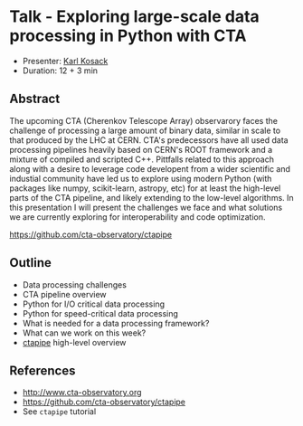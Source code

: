 # Talk - Exploring large-scale data processing in Python with CTA

* Presenter: [Karl Kosack](https://github.com/kosack)
* Duration: 12 + 3 min

## Abstract

The upcoming CTA (Cherenkov Telescope Array) observarory faces the
challenge of processing a large amount of binary data, similar in
scale to that produced by the LHC at CERN. CTA's predecessors have all
used data processing pipelines heavily based on CERN's ROOT framework
and a mixture of compiled and scripted C++. Pittfalls related to this
approach along with a desire to leverage code developent from a wider
scientific and industial community have led us to explore using modern
Python (with packages like numpy, scikit-learn, astropy, etc) for at
least the high-level parts of the CTA pipeline, and likely extending
to the low-level algorithms. In this presentation I will present the
challenges we face and what solutions we are currently exploring for
interoperability and code optimization.

https://github.com/cta-observatory/ctapipe

## Outline

* Data processing challenges
* CTA pipeline overview
* Python for I/O critical data processing
* Python for speed-critical data processing
* What is needed for a data processing framework?
* What can we work on this week?
* [ctapipe](https://github.com/cta-observatory/ctapipe) high-level overview

## References

* http://www.cta-observatory.org
* https://github.com/cta-observatory/ctapipe
* See `ctapipe` tutorial
